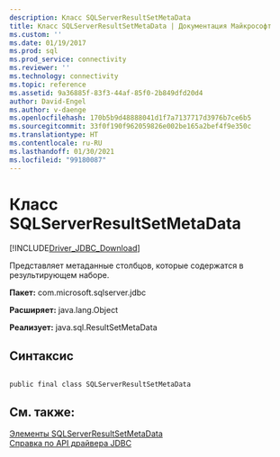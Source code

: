 ```yaml
---
description: Класс SQLServerResultSetMetaData
title: Класс SQLServerResultSetMetaData | Документация Майкрософт
ms.custom: ''
ms.date: 01/19/2017
ms.prod: sql
ms.prod_service: connectivity
ms.reviewer: ''
ms.technology: connectivity
ms.topic: reference
ms.assetid: 9a36885f-83f3-44af-85f0-2b849dfd20d4
author: David-Engel
ms.author: v-daenge
ms.openlocfilehash: 170b5b9d48888041d1f7a7137717d3976b7ce6b5
ms.sourcegitcommit: 33f0f190f962059826e002be165a2bef4f9e350c
ms.translationtype: HT
ms.contentlocale: ru-RU
ms.lasthandoff: 01/30/2021
ms.locfileid: "99180087"
---
```

# <a name="sqlserverresultsetmetadata-class"></a>Класс SQLServerResultSetMetaData
[!INCLUDE[Driver_JDBC_Download](../../../includes/driver_jdbc_download.md)]

  Представляет метаданные столбцов, которые содержатся в результирующем наборе.  
  
 **Пакет:** com.microsoft.sqlserver.jdbc  
  
 **Расширяет:** java.lang.Object  
  
 **Реализует:** java.sql.ResultSetMetaData  
  
## <a name="syntax"></a>Синтаксис  
  
```  
  
public final class SQLServerResultSetMetaData  
```  
  
## <a name="see-also"></a>См. также:  
 [Элементы SQLServerResultSetMetaData](../../../connect/jdbc/reference/sqlserverresultsetmetadata-members.md)   
 [Справка по API драйвера JDBC](../../../connect/jdbc/reference/jdbc-driver-api-reference.md)  
  
  

